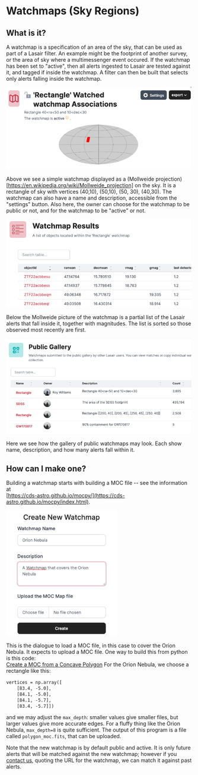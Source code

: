 # Watchmaps (Sky Regions)

## What is it?

A watchmap is a specification of an area of the sky, that can be used as part of a Lasair filter.
An example might be the footprint of another survey, or the area of sky where a multimessenger 
event occured. If the watchmap has been set to "active", then all alerts ingested to Lasair are tested 
against it, and tagged if inside the watchmap. A filter can then be built that selects only
alerts falling inside the watchmap.

<img src="../_images/watchmap/mollweide.png" width="500px"/>

Above we see a simple watchmap displayed as a 
(Mollweide projection)[https://en.wikipedia.org/wiki/Mollweide_projection] 
on the sky. It is a rectangle of sky with vertices (40,10), (50,10), (50, 30), (40,30).
The watchmap can also have a name and description, accessible from the "settings" button. 
Also here, the owner can choose for the watchmap to be public or not, 
and for the watchmap to be "active" or not.

<img src="../_images/watchmap/results.png" width="500px"/>

Below the Mollweide picture of the watchmap is a partial list of the Lasair alerts that fall inside it,
together with magnitudes. The list is sorted so those observed most recently are first.

<img src="../_images/watchmap/public.png" width="500px"/>

Here we see how the gallery of public watchmaps may look. Each show name, description, 
and how many alerts fall within it.

## How can I make one?

Building a watchmap starts with building a MOC file -- see the information at <br/>
[https://cds-astro.github.io/mocpy/](https://cds-astro.github.io/mocpy/index.html).


<img src="../_images/watchmap/create.png" width="300px"/>

This is the dialogue to load a MOC file, in this case to cover the Orion Nebula. 
It expects to upload a MOC file.
One way to build this from python is this code:<br/>
[Create a MOC from a Concave Polygon](https://cds-astro.github.io/mocpy/examples/examples.html#create-a-moc-from-a-concave-polygon)
For the Orion Nebula, we choose a rectangle like this:
```
vertices = np.array([
    [83.4, -5.0],
    [84.1, -5.0],
    [84.1, -5.7],
    [83.4, -5.7]])
```
and we may adjust the `max_depth`: smaller values give smaller files, but larger values 
give more accurate edges. For a fluffy thing like the Orion Nebula, `max_depth=8` is quite
sufficient. The output of this program is a file called `polygon_moc.fits`, that can be uploaded.

Note that the new watchmap is by default public and active. 
It is only future alerts that will be matched against the new watchmap; however if you 
[contact us](../more_info/contact.html), quoting the URL for the watchmap, we can 
match it against past alerts.
